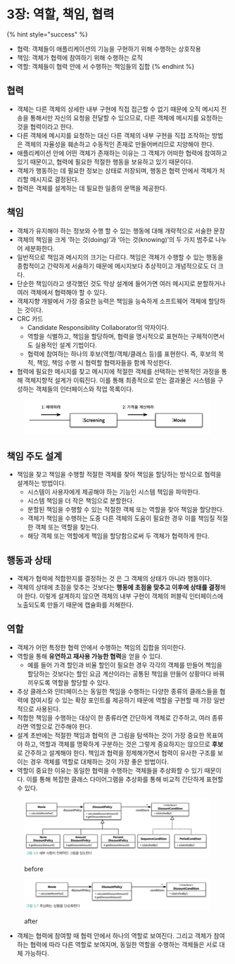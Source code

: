 # 3장: 역할, 책임, 협력

{% hint style="success" %}
* 협력: 객체들이 애플리케이션의 기능을 구현하기 위해 수행하는 상호작용
* 책임: 객체가 협력에 참여하기 위해 수행하는 로직
* 역할: 객체들이 협력 안에 서 수행하는 책임들의 집합
{% endhint %}

## 협력

* 객체는 다른 객체의 상세한 내부 구현에 직접 접근할 수 없기 때문에 오직 메시지 전송을 통해서만 자신의 요청을 전달할 수 있으므로, 다른 객체에 메시지를 요청하는 것을 협력이라고 한다.
* 다른 객체에 메시지를 요청하는 대신 다른 객체의 내부 구현을 직접 조작하는 방법은 객체의 자율성을 훼손하고 수동적인 존재로 만들어버리므로 지양해야 한다.
* 애플리케이션 안에 어떤 객체가 존재하는 이유는 그 객체가 어떠한 협력에 참여하고 있기 때문이고, 협력에 필요한 적절한 행동을 보유하고 있기 때문이다.
* 객체가 행동하는 데 필요한 정보는 상태로 저장되며, 행동은 협력 안에서 객체가 처리할 메시지로 결정된다.
* 협력은 객체를 설계하는 데 필요한 일종의 문맥을 제공한다.

## 책임

* 객체가 유지해야 하는 정보와 수행 할 수 있는 행동에 대해 개략적으로 서술한 문장
* 객체의 책임을 크게 ‘하는 것(doing)’과 ‘아는 것(knowing)’의 두 가지 범주로 나누어 세분화한다.
* 일반적으로 책임과 메시지의 크기는 다르다. 책임은 객체가 수행할 수 있는 행동을 종합적이고 간략하게 서술하기 때문에 메시지보다 추상적이고 개념적으로도 더 크다.
* 단순한 책임이라고 생각했던 것도 막상 설계에 들어가면 여러 메시지로 분할하거나 여러 객체에서 협력해야 할 수 있다.
* 객체지향 개발에서 가장 중요한 능력은 책임을 능숙하게 소프트웨어 객체에 할당하는 것이다.
* CRC 카드
  * Candidate Responsibility Collaborator의 약자이다.
  * 역할을 식별하고, 책임을 할당하며, 협력을 명시적으로 표현하는 구체적이면서도 실용적인 설계 기법이다.
  * 협력에 참여하는 하나의 후보(역할/객체/클래스 등)를 표현한다. 즉, 후보의 목적, 책임, 책임 수행 시 협력할 협력자들을 함께 작성한다.
* 협력에 필요한 메시지를 찾고 메시지에 적절한 객체를 선택하는 반복적인 과정을 통해 객체지향적 설계가 이뤄진다. 이를 통해 최종적으로 얻는 결과물은 시스템을 구성하는 객체들의 인터페이스와 작업 목록이다.

<figure><img src="../../.gitbook/assets/image (8) (1) (1) (1).png" alt=""><figcaption></figcaption></figure>

## 책임 주도 설계

* 책임을 찾고 책임을 수행할 적절한 객체를 찾아 책임을 할당하는 방식으로 협력을 설계하는 방법이다.
  * 시스템이 사용자에게 제공해야 하는 기능인 시스템 책임을 파악한다.
  * 시스템 책임을 더 작은 책임으로 분할한다.
  * 분할된 책임을 수행할 수 있는 적절한 객체 또는 역할을 찾아 책임을 할당한다.
  * 객체가 책임을 수행하는 도중 다른 객체의 도움이 필요한 경우 이를 책임질 적절한 객체 또는 역할을 찾는다.
  * 해당 객체 또는 역할에게 책임을 할당함으로써 두 객체가 협력하게 한다.

## 행동과 상태

* 객체가 협력에 적합한지를 결정하는 것 은 그 객체의 상태가 아니라 행동이다.
* 객체의 상태에 초점을 맞추는 것보다는 **행동에 초점을 맞추고 이후에 상태를 결정**해야 한다. 이렇게 설계하지 않으면 객체의 내부 구현이 객체의 퍼블릭 인터페이스에 노출되도록 만들기 때문에 캡슐화를 저해한다.

## 역할

* 객체가 어떤 특정한 협력 안에서 수행하는 책임의 집합을 의미한다.
* 역할을 통해 **유연하고 재사용 가능한 협력**을 얻을 수 있다.
  * 예를 들어 가격 할인과 비율 할인이 필요한 경우 각각의 객체를 만들어 책임을 할당하는 것보다는 할인 요금 계산이라는 공통된 책임을 만들어 상황마다 바꿔 끼우도록 역할을 할당할 수 있다.
* 추상 클래스와 인터페이스는 동일한 책임을 수행하는 다양한 종류의 클래스들을 협력에 참여시킬 수 있는 확장 포인트를 제공하기 때문에 역할을 구현할 때 가장 일반적으로 사용된다.
* 적합한 책임을 수행하는 대상이 한 종류라면 간단하게 객체로 간주하고, 여러 종류라면 역할으로 간주해야 한다.
* 설계 초반에는 적절한 책임과 협력의 큰 그림을 탐색하는 것이 가장 중요한 목표여야 하고, 역할과 객체를 명확하게 구분하는 것은 그렇게 중요하지는 않으므로 **후보**로 간주하고 설계해야 한다. 책임과 협력을 정제해가면서 협력이 유사한 구조를 보이는 경우 객체를 역할로 대체하는 것이 가장 좋은 방법이다.
* 역할이 중요한 이유는 동일한 협력을 수행하는 객체들을 추상화할 수 있기 때문이다. 이를 통해 복잡한 클래스 다이어그램을 추상화를 통해 비교적 간단하게 표현할 수 있다.

<figure><img src="../../.gitbook/assets/image (6) (1) (1) (1) (1) (1).png" alt=""><figcaption><p>before</p></figcaption></figure>

<figure><img src="../../.gitbook/assets/image (7) (1) (1) (1) (1) (1).png" alt=""><figcaption><p>after</p></figcaption></figure>

* 객체는 협력에 참여할 때 협력 안에서 하나의 역할로 보여진다. 그리고 객체가 참여하는 협력에 따라 다른 역할로 보여지며, 동일한 역할을 수행하는 객체들은 서로 대체 가능하다.
